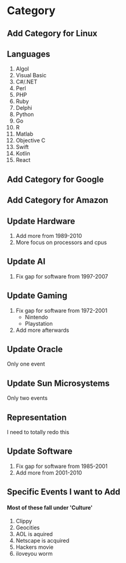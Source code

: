 # Category

## Add Category for Linux

## Languages
1. Algol
2. Visual Basic
3. C#/.NET
4. Perl
5. PHP
6. Ruby
7. Delphi
8. Python
9. Go
10. R
11. Matlab
12. Objective C
13. Swift
14. Kotlin
15. React

## Add Category for Google

## Add Category for Amazon

## Update Hardware
1. Add more from 1989-2010
2. More focus on processors and cpus

## Update AI
1. Fix gap for software from 1997-2007

## Update Gaming

1. Fix gap for software from 1972-2001
   - Nintendo
   - Playstation
2. Add more afterwards   

## Update Oracle
Only one event

## Update Sun Microsystems
Only two events

## Representation

I need to totally redo this


## Update Software

1. Fix gap for software from 1985-2001
2. Add more from 2001-2010

## Specific Events I want to Add

#### Most of these fall under 'Culture'

1. Clippy
2. Geocities
3. AOL is aquired
4. Netscape is acquired
5. Hackers movie
6. iloveyou worm


